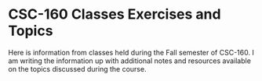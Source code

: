 # CSC-160 Classes Exercises and Topics
Here is information from classes held during the Fall semester of CSC-160. I am writing the information up with additional notes and resources available on the topics discussed during the course.
